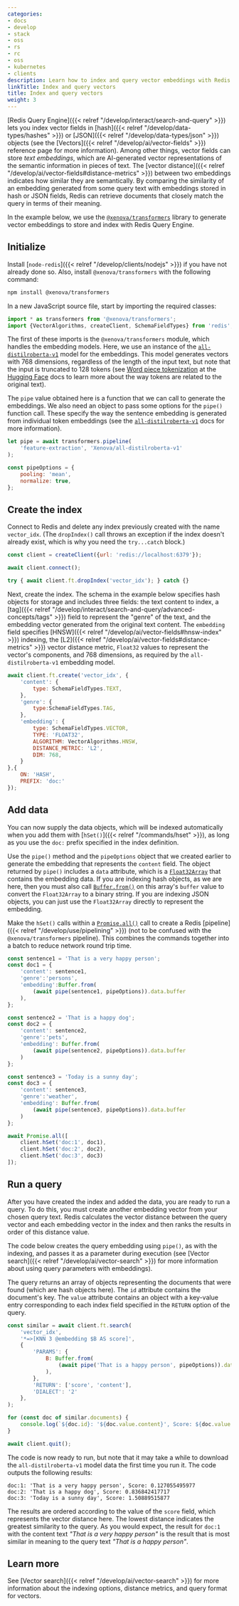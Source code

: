 ```yaml
---
categories:
- docs
- develop
- stack
- oss
- rs
- rc
- oss
- kubernetes
- clients
description: Learn how to index and query vector embeddings with Redis
linkTitle: Index and query vectors
title: Index and query vectors
weight: 3
---
```


[Redis Query Engine]({{< relref "/develop/interact/search-and-query" >}})
lets you index vector fields in [hash]({{< relref "/develop/data-types/hashes" >}})
or [JSON]({{< relref "/develop/data-types/json" >}}) objects (see the
[Vectors]({{< relref "/develop/ai/vector-fields" >}}) 
reference page for more information).
Among other things, vector fields can store *text embeddings*, which are AI-generated vector
representations of the semantic information in pieces of text. The
[vector distance]({{< relref "/develop/ai/vector-fields#distance-metrics" >}})
between two embeddings indicates how similar they are semantically. By comparing the
similarity of an embedding generated from some query text with embeddings stored in hash
or JSON fields, Redis can retrieve documents that closely match the query in terms
of their meaning.

In the example below, we use the
[`@xenova/transformers`](https://www.npmjs.com/package/@xenova/transformers)
library to generate vector embeddings to store and index with
Redis Query Engine.

## Initialize

Install [`node-redis`]({{< relref "/develop/clients/nodejs" >}}) if you
have not already done so. Also, install `@xenova/transformers` with the
following command:

```bash
npm install @xenova/transformers
```

In a new JavaScript source file, start by importing the required classes:

```js
import * as transformers from '@xenova/transformers';
import {VectorAlgorithms, createClient, SchemaFieldTypes} from 'redis';
```

The first of these imports is the `@xenova/transformers` module, which handles
the embedding models.
Here, we use an instance of the
[`all-distilroberta-v1`](https://huggingface.co/sentence-transformers/all-distilroberta-v1)
model for the embeddings. This model generates vectors with 768 dimensions, regardless
of the length of the input text, but note that the input is truncated to 128
tokens (see
[Word piece tokenization](https://huggingface.co/learn/nlp-course/en/chapter6/6)
at the [Hugging Face](https://huggingface.co/) docs to learn more about the way tokens
are related to the original text).

The `pipe` value obtained here is a function that we can call to generate the
embeddings. We also need an object to pass some options for the `pipe()` function
call. These specify the way the sentence embedding is generated from individual
token embeddings (see the
[`all-distilroberta-v1`](https://huggingface.co/sentence-transformers/all-distilroberta-v1)
docs for more information).

```js
let pipe = await transformers.pipeline(
    'feature-extraction', 'Xenova/all-distilroberta-v1'
);

const pipeOptions = {
    pooling: 'mean',
    normalize: true,
};
```

## Create the index

Connect to Redis and delete any index previously created with the
name `vector_idx`. (The `dropIndex()` call throws an exception if
the index doesn't already exist, which is why you need the
`try...catch` block.)

```js
const client = createClient({url: 'redis://localhost:6379'});

await client.connect();

try { await client.ft.dropIndex('vector_idx'); } catch {}
```

Next, create the index.
The schema in the example below specifies hash objects for storage and includes
three fields: the text content to index, a
[tag]({{< relref "/develop/interact/search-and-query/advanced-concepts/tags" >}})
field to represent the "genre" of the text, and the embedding vector generated from
the original text content. The `embedding` field specifies
[HNSW]({{< relref "/develop/ai/vector-fields#hnsw-index" >}}) 
indexing, the
[L2]({{< relref "/develop/ai/vector-fields#distance-metrics" >}})
vector distance metric, `Float32` values to represent the vector's components,
and 768 dimensions, as required by the `all-distilroberta-v1` embedding model.

```js
await client.ft.create('vector_idx', {
    'content': {
        type: SchemaFieldTypes.TEXT,
    },
    'genre': {
        type:SchemaFieldTypes.TAG,
    },
    'embedding': {
        type: SchemaFieldTypes.VECTOR,
        TYPE: 'FLOAT32',
        ALGORITHM: VectorAlgorithms.HNSW,
        DISTANCE_METRIC: 'L2',
        DIM: 768,
    }
},{
    ON: 'HASH',
    PREFIX: 'doc:'
});
```

## Add data

You can now supply the data objects, which will be indexed automatically
when you add them with [`hSet()`]({{< relref "/commands/hset" >}}), as long as
you use the `doc:` prefix specified in the index definition.

Use the `pipe()` method and the `pipeOptions` object that we created earlier to
generate the embedding that represents the `content` field.
The object returned by `pipe()` includes a `data` attribute, which is a
[`Float32Array`](https://developer.mozilla.org/en-US/docs/Web/JavaScript/Reference/Global_Objects/Float32Array)
that contains the embedding data. If you are indexing hash objects, as
we are here, then you must also call
[`Buffer.from()`](https://nodejs.org/api/buffer.html#static-method-bufferfromarraybuffer-byteoffset-length)
on this array's `buffer` value to convert the `Float32Array`
to a binary string. If you are indexing JSON objects, you can just
use the `Float32Array` directly to represent the embedding.

Make the `hSet()` calls within a
[`Promise.all()`](https://developer.mozilla.org/en-US/docs/Web/JavaScript/Reference/Global_Objects/Promise/all)
call to create a Redis [pipeline]({{< relref "/develop/use/pipelining" >}})
(not to be confused with the `@xenova/transformers` pipeline).
This combines the commands together into a batch to reduce network
round trip time.

```js
const sentence1 = 'That is a very happy person';
const doc1 = {
    'content': sentence1, 
    'genre':'persons', 
    'embedding':Buffer.from(
        (await pipe(sentence1, pipeOptions)).data.buffer
    ),
};

const sentence2 = 'That is a happy dog';
const doc2 = {
    'content': sentence2, 
    'genre':'pets', 
    'embedding': Buffer.from(
        (await pipe(sentence2, pipeOptions)).data.buffer
    )
};

const sentence3 = 'Today is a sunny day';
const doc3 = {
    'content': sentence3, 
    'genre':'weather', 
    'embedding': Buffer.from(
        (await pipe(sentence3, pipeOptions)).data.buffer
    )
};

await Promise.all([
    client.hSet('doc:1', doc1),
    client.hSet('doc:2', doc2),
    client.hSet('doc:3', doc3)
]);
```

## Run a query

After you have created the index and added the data, you are ready to run a query.
To do this, you must create another embedding vector from your chosen query
text. Redis calculates the vector distance between the query vector and each
embedding vector in the index and then ranks the results in order of this
distance value.

The code below creates the query embedding using `pipe()`, as with
the indexing, and passes it as a parameter during execution
(see
[Vector search]({{< relref "/develop/ai/vector-search" >}})
for more information about using query parameters with embeddings).

The query returns an array of objects representing the documents
that were found (which are hash objects here). The `id` attribute
contains the document's key. The `value` attribute contains an object
with a key-value entry corresponding to each index field specified in the
`RETURN` option of the query.


```js
const similar = await client.ft.search(
    'vector_idx',
    '*=>[KNN 3 @embedding $B AS score]',
    {
        'PARAMS': {
            B: Buffer.from(
                (await pipe('That is a happy person', pipeOptions)).data.buffer
            ),
        },
        'RETURN': ['score', 'content'],
        'DIALECT': '2'
    },
);

for (const doc of similar.documents) {
    console.log(`${doc.id}: '${doc.value.content}', Score: ${doc.value.score}`);
}

await client.quit();
```

The code is now ready to run, but note that it may take a while to download the
`all-distilroberta-v1` model data the first time you run it. The
code outputs the following results:

```
doc:1: 'That is a very happy person', Score: 0.127055495977
doc:2: 'That is a happy dog', Score: 0.836842417717
doc:3: 'Today is a sunny day', Score: 1.50889515877
```

The results are ordered according to the value of the `score`
field, which represents the vector distance here. The lowest distance indicates
the greatest similarity to the query.
As you would expect, the result for `doc:1` with the content text
*"That is a very happy person"*
is the result that is most similar in meaning to the query text
*"That is a happy person"*.

## Learn more

See
[Vector search]({{< relref "/develop/ai/vector-search" >}})
for more information about the indexing options, distance metrics, and query format
for vectors.
